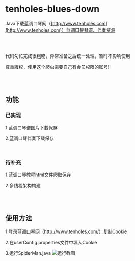 # tenholes-blues-down

Java下载蓝调口琴网（[http://www.tenholes.com](http://www.tenholes.com)）蓝调口琴琴谱、伴奏资源

<br>

<br>

代码匆忙完成很粗糙，异常准备之后统一处理，暂时不影响使用

尊重版权，使用这个爬虫需要自己有会员权限的账号!!

<br>

<br>

## 功能

### 已实现

1.蓝调口琴谱图片下载保存

2.蓝调口琴伴奏下载保存

<br>

### 待补充

1.蓝调口琴教程html文件爬取保存

2.多线程架构构建

<br>

<br>

## 使用方法

1.登录蓝调口琴网（http://www.tenholes.com/）复制Cookie

2.在userConfig.properties文件中填入Cookie

3.运行SpiderMan.java
![运行截图](https://s3.ax1x.com/2021/01/24/sbRJC8.png)
